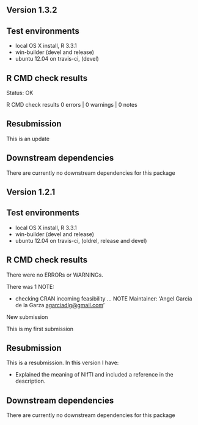 ## Version 1.3.2 

## Test environments
* local OS X install, R 3.3.1
* win-builder (devel and release)
* ubuntu 12.04 on travis-ci, (devel)

## R CMD check results

Status: OK

R CMD check results
0 errors | 0 warnings | 0 notes

## Resubmission

This is an update 

## Downstream dependencies
There are currently no downstream dependencies for this package




## Version 1.2.1

## Test environments
* local OS X install, R 3.3.1
* win-builder (devel and release)
* ubuntu 12.04 on travis-ci, (oldrel, release and devel)

## R CMD check results
There were no ERRORs or WARNINGs. 

There was 1 NOTE:
  
  * checking CRAN incoming feasibility ... NOTE
Maintainer: ‘Angel Garcia de la Garza <agarciadlg@gmail.com>’

New submission

This is my first submission

## Resubmission
This is a resubmission. In this version I have:

* Explained the meaning of NIfTI and included a reference in the description.

## Downstream dependencies
There are currently no downstream dependencies for this package